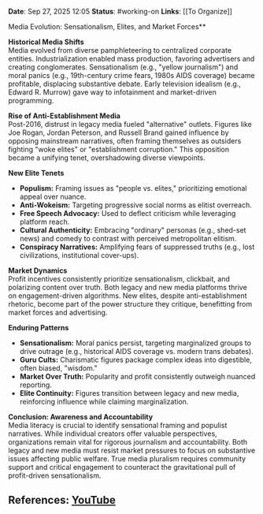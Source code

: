 **Date**: Sep 27, 2025 12:05
**Status**: #working-on
**Links**: [[To Organize]] 

Media Evolution: Sensationalism, Elites, and Market Forces**

**Historical Media Shifts**  
Media evolved from diverse pamphleteering to centralized corporate entities. Industrialization enabled mass production, favoring advertisers and creating conglomerates. Sensationalism (e.g., "yellow journalism") and moral panics (e.g., 19th-century crime fears, 1980s AIDS coverage) became profitable, displacing substantive debate. Early television idealism (e.g., Edward R. Murrow) gave way to infotainment and market-driven programming.

**Rise of Anti-Establishment Media**  
Post-2016, distrust in legacy media fueled "alternative" outlets. Figures like Joe Rogan, Jordan Peterson, and Russell Brand gained influence by opposing mainstream narratives, often framing themselves as outsiders fighting "woke elites" or "establishment corruption." This opposition became a unifying tenet, overshadowing diverse viewpoints.

**New Elite Tenets**  
- **Populism:** Framing issues as "people vs. elites," prioritizing emotional appeal over nuance.  
- **Anti-Wokeism:** Targeting progressive social norms as elitist overreach.  
- **Free Speech Advocacy:** Used to deflect criticism while leveraging platform reach.  
- **Cultural Authenticity:** Embracing "ordinary" personas (e.g., shed-set news) and comedy to contrast with perceived metropolitan elitism.  
- **Conspiracy Narratives:** Amplifying fears of suppressed truths (e.g., lost civilizations, institutional cover-ups).

**Market Dynamics**  
Profit incentives consistently prioritize sensationalism, clickbait, and polarizing content over truth. Both legacy and new media platforms thrive on engagement-driven algorithms. New elites, despite anti-establishment rhetoric, become part of the power structure they critique, benefitting from market forces and advertising.

**Enduring Patterns**  
- **Sensationalism:** Moral panics persist, targeting marginalized groups to drive outrage (e.g., historical AIDS coverage vs. modern trans debates).  
- **Guru Cults:** Charismatic figures package complex ideas into digestible, often biased, "wisdom."  
- **Market Over Truth:** Popularity and profit consistently outweigh nuanced reporting.  
- **Elite Continuity:** Figures transition between legacy and new media, reinforcing influence while claiming marginalization.

**Conclusion: Awareness and Accountability**  
Media literacy is crucial to identify sensational framing and populist narratives. While individual creators offer valuable perspectives, organizations remain vital for rigorous journalism and accountability. Both legacy and new media must resist market pressures to focus on substantive issues affecting public welfare. True media pluralism requires community support and critical engagement to counteract the gravitational pull of profit-driven sensationalism.

## References: [YouTube](https://www.youtube.com/watch?v=-iwOTyv1gyY)
